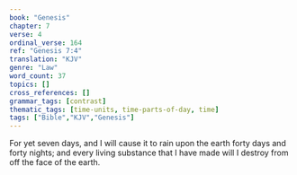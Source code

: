 ```yaml
---
book: "Genesis"
chapter: 7
verse: 4
ordinal_verse: 164
ref: "Genesis 7:4"
translation: "KJV"
genre: "Law"
word_count: 37
topics: []
cross_references: []
grammar_tags: [contrast]
thematic_tags: [time-units, time-parts-of-day, time]
tags: ["Bible","KJV","Genesis"]
---
```

For yet seven days, and I will cause it to rain upon the earth forty days and forty nights; and every living substance that I have made will I destroy from off the face of the earth.
